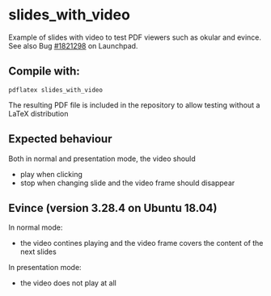 # slides_with_video
Example of slides with video to test PDF viewers such as okular and evince. See also Bug [#1821298](https://bugs.launchpad.net/ubuntu/+source/evince/+bug/1821298) on Launchpad.

## Compile with:
```pdflatex slides_with_video```

The resulting PDF file is included in the repository to allow testing without a LaTeX distribution

## Expected behaviour
Both in normal and presentation mode, the video should
* play when clicking
* stop when changing slide and the video frame should disappear

## Evince (version 3.28.4 on Ubuntu 18.04)
In normal mode:
* the video contines playing and the video frame covers the content of the next slides

In presentation mode:
* the video does not play at all
